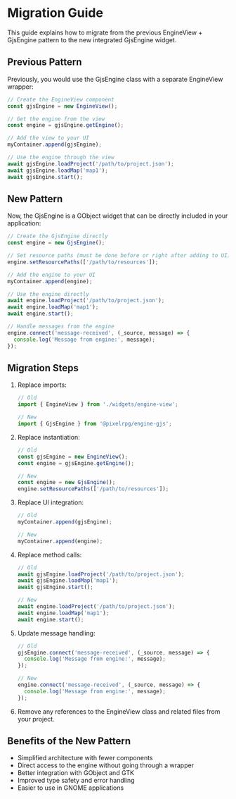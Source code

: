 # Migration Guide

This guide explains how to migrate from the previous EngineView + GjsEngine pattern to the new integrated GjsEngine widget.

## Previous Pattern

Previously, you would use the GjsEngine class with a separate EngineView wrapper:

```typescript
// Create the EngineView component
const gjsEngine = new EngineView();

// Get the engine from the view
const engine = gjsEngine.getEngine();

// Add the view to your UI
myContainer.append(gjsEngine);

// Use the engine through the view
await gjsEngine.loadProject('/path/to/project.json');
await gjsEngine.loadMap('map1');
await gjsEngine.start();
```

## New Pattern

Now, the GjsEngine is a GObject widget that can be directly included in your application:

```typescript
// Create the GjsEngine directly
const engine = new GjsEngine();

// Set resource paths (must be done before or right after adding to UI)
engine.setResourcePaths(['/path/to/resources']);

// Add the engine to your UI
myContainer.append(engine);

// Use the engine directly
await engine.loadProject('/path/to/project.json');
await engine.loadMap('map1');
await engine.start();

// Handle messages from the engine
engine.connect('message-received', (_source, message) => {
  console.log('Message from engine:', message);
});
```

## Migration Steps

1. Replace imports:
   ```typescript
   // Old
   import { EngineView } from './widgets/engine-view';
   
   // New
   import { GjsEngine } from '@pixelrpg/engine-gjs';
   ```

2. Replace instantiation:
   ```typescript
   // Old
   const gjsEngine = new EngineView();
   const engine = gjsEngine.getEngine();
   
   // New
   const engine = new GjsEngine();
   engine.setResourcePaths(['/path/to/resources']);
   ```

3. Replace UI integration:
   ```typescript
   // Old
   myContainer.append(gjsEngine);
   
   // New
   myContainer.append(engine);
   ```

4. Replace method calls:
   ```typescript
   // Old
   await gjsEngine.loadProject('/path/to/project.json');
   await gjsEngine.loadMap('map1');
   await gjsEngine.start();
   
   // New
   await engine.loadProject('/path/to/project.json');
   await engine.loadMap('map1');
   await engine.start();
   ```

5. Update message handling:
   ```typescript
   // Old
   gjsEngine.connect('message-received', (_source, message) => {
     console.log('Message from engine:', message);
   });
   
   // New
   engine.connect('message-received', (_source, message) => {
     console.log('Message from engine:', message);
   });
   ```

6. Remove any references to the EngineView class and related files from your project.

## Benefits of the New Pattern

- Simplified architecture with fewer components
- Direct access to the engine without going through a wrapper
- Better integration with GObject and GTK
- Improved type safety and error handling
- Easier to use in GNOME applications 